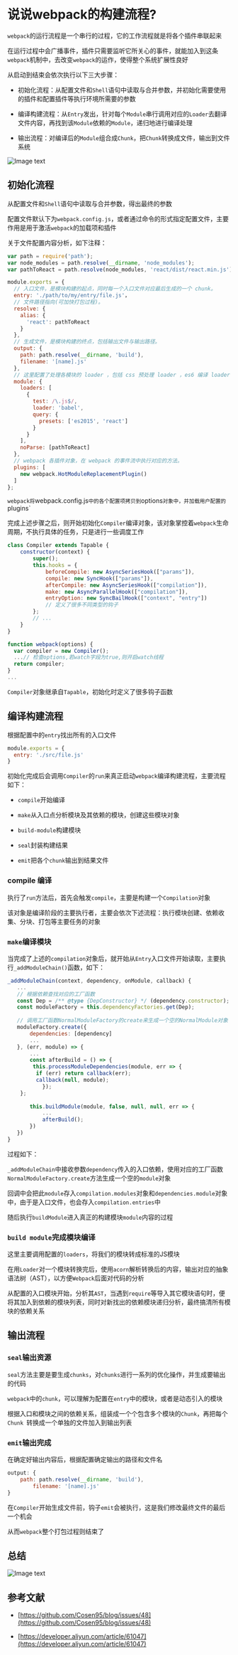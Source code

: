 # 说说webpack的构建流程?

`webpack`的运行流程是一个串行的过程，它的工作流程就是将各个插件串联起来

在运行过程中会广播事件，插件只需要监听它所关心的事件，就能加入到这条`webpack`机制中，去改变`webpack`的运作，使得整个系统扩展性良好

从启动到结束会依次执行以下三大步骤：

* 初始化流程：从配置文件和`Shell`语句中读取与合并参数，并初始化需要使用的插件和配置插件等执行环境所需要的参数

* 编译构建流程：从`Entry`发出，针对每个`Module`串行调用对应的`Loader`去翻译文件内容，再找到该`Module`依赖的`Module`，递归地进行编译处理

* 输出流程：对编译后的`Module`组合成`Chunk`，把`Chunk`转换成文件，输出到文件系统

![Image text](../public/webpackKnowledge/02/01.png)

## 初始化流程

从配置文件和`Shell`语句中读取与合并参数，得出最终的参数

配置文件默认下为`webpack.config.js`，或者通过命令的形式指定配置文件，主要作用是用于激活`webpack`的加载项和插件

关于文件配置内容分析，如下注释：

```js
var path = require('path');
var node_modules = path.resolve(__dirname, 'node_modules');
var pathToReact = path.resolve(node_modules, 'react/dist/react.min.js');

module.exports = {
  // 入口文件，是模块构建的起点，同时每一个入口文件对应最后生成的一个 chunk。
  entry: './path/to/my/entry/file.js'，
  // 文件路径指向(可加快打包过程)。
  resolve: {
    alias: {
      'react': pathToReact
    }
  },
  // 生成文件，是模块构建的终点，包括输出文件与输出路径。
  output: {
    path: path.resolve(__dirname, 'build'),
    filename: '[name].js'
  },
  // 这里配置了处理各模块的 loader ，包括 css 预处理 loader ，es6 编译 loader，图片处理 loader。
  module: {
    loaders: [
      {
        test: /\.js$/,
        loader: 'babel',
        query: {
          presets: ['es2015', 'react']
        }
      }
    ],
    noParse: [pathToReact]
  },
  // webpack 各插件对象，在 webpack 的事件流中执行对应的方法。
  plugins: [
    new webpack.HotModuleReplacementPlugin()
  ]
};
```

`webpack将`webpack.config.js`中的各个配置项拷贝到`options`对象中，并加载用户配置的`plugins`

完成上述步骤之后，则开始初始化`Compiler`编译对象，该对象掌控着`webpack`生命周期，不执行具体的任务，只是进行一些调度工作

```js
class Compiler extends Tapable {
    constructor(context) {
        super();
        this.hooks = {
            beforeCompile: new AsyncSeriesHook(["params"]),
            compile: new SyncHook(["params"]),
            afterCompile: new AsyncSeriesHook(["compilation"]),
            make: new AsyncParallelHook(["compilation"]),
            entryOption: new SyncBailHook(["context", "entry"])
            // 定义了很多不同类型的钩子
        };
        // ...
    }
}

function webpack(options) {
  var compiler = new Compiler();
  ...// 检查options,若watch字段为true,则开启watch线程
  return compiler;
}
...
```

`Compiler`对象继承自`Tapable`，初始化时定义了很多钩子函数

## 编译构建流程

根据配置中的`entry`找出所有的入口文件

```js
module.exports = {
  entry: './src/file.js'
}
```

初始化完成后会调用`Compiler`的`run`来真正启动`webpack`编译构建流程，主要流程如下：

* `compile`开始编译

* `make`从入口点分析模块及其依赖的模块，创建这些模块对象

* `build-module`构建模块

* `seal`封装构建结果

* `emit`把各个`chunk`输出到结果文件

### compile 编译

执行了`run`方法后，首先会触发`compile`，主要是构建一个`Compilation`对象

该对象是编译阶段的主要执行者，主要会依次下述流程：执行模块创建、依赖收集、分块、打包等主要任务的对象

### `make`编译模块

当完成了上述的`compilation`对象后，就开始从`Entry`入口文件开始读取，主要执行`_addModuleChain()`函数，如下：

```js
_addModuleChain(context, dependency, onModule, callback) {
   ...
   // 根据依赖查找对应的工厂函数
   const Dep = /** @type {DepConstructor} */ (dependency.constructor);
   const moduleFactory = this.dependencyFactories.get(Dep);
   
   // 调用工厂函数NormalModuleFactory的create来生成一个空的NormalModule对象
   moduleFactory.create({
       dependencies: [dependency]
       ...
   }, (err, module) => {
       ...
       const afterBuild = () => {
        this.processModuleDependencies(module, err => {
         if (err) return callback(err);
         callback(null, module);
           });
    };
       
       this.buildModule(module, false, null, null, err => {
           ...
           afterBuild();
       })
   })
}
```

过程如下：

`_addModuleChain`中接收参数`dependency`传入的入口依赖，使用对应的工厂函数`NormalModuleFactory.create`方法生成一个空的`module`对象

回调中会把此`module`存入`compilation.modules`对象和`dependencies.module`对象中，由于是入口文件，也会存入`compilation.entries`中

随后执行`buildModule`进入真正的构建模块`module`内容的过程

### `build module`完成模块编译

这里主要调用配置的`loaders`，将我们的模块转成标准的JS模块

在用`Loader`对一个模块转换完后，使用`acorn`解析转换后的内容，输出对应的抽象语法树（AST），以方便`Webpack`后面对代码的分析

从配置的入口模块开始，分析其`AST`，当遇到`require`等导入其它模块语句时，便将其加入到依赖的模块列表，同时对新找出的依赖模块递归分析，最终搞清所有模块的依赖关系

## 输出流程

### `seal`输出资源

`seal`方法主要是要生成`chunks`，对`chunks`进行一系列的优化操作，并生成要输出的代码

`webpack`中的`chunk`，可以理解为配置在`entry`中的模块，或者是动态引入的模块

根据入口和模块之间的依赖关系，组装成一个个包含多个模块的`Chunk`，再把每个`Chunk `转换成一个单独的文件加入到输出列表

### `emit`输出完成

在确定好输出内容后，根据配置确定输出的路径和文件名

```js
output: {
    path: path.resolve(__dirname, 'build'),
        filename: '[name].js'
}
```

在`Compiler`开始生成文件前，钩子`emit`会被执行，这是我们修改最终文件的最后一个机会

从而`webpack`整个打包过程则结束了

## 总结

![Image text](../public/webpackKnowledge/02/02.png)

## 参考文献

* [https://github.com/Cosen95/blog/issues/48](https://github.com/Cosen95/blog/issues/48)

* [https://developer.aliyun.com/article/61047](https://developer.aliyun.com/article/61047)
